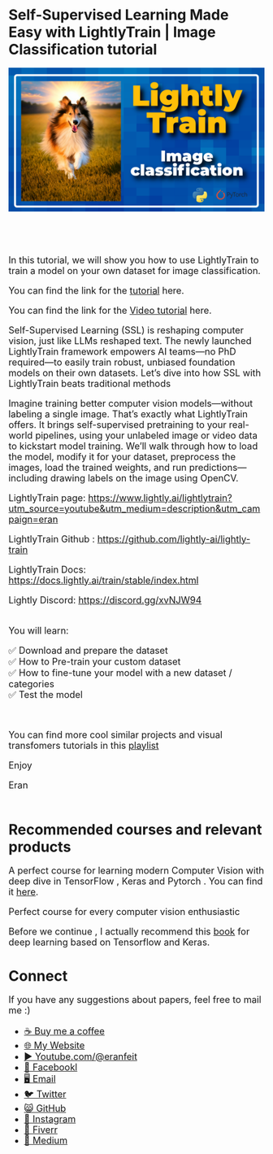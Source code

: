 # Self-Supervised Learning Made Easy with LightlyTrain | Image Classification tutorial

<p align="center">
  <img width="800" src="LightlyTrain  Image classification.png" "image">
</p>

##
<br/><br/> 

<font size= "4" >

In this tutorial, we will show you how to use LightlyTrain to train 
a model on your own dataset for image classification.

You can find the link for the [tutorial](https://eranfeit.net/self-supervised-learning-made-easy-with-lightlytrain-image-classification-tutorial/) here. 

You can find the link for the [Video tutorial](https://youtu.be/MHXx2HY29uc) here.

Self-Supervised Learning (SSL) is reshaping computer vision, just like LLMs reshaped text. The newly launched LightlyTrain framework empowers AI teams—no PhD required—to easily train robust, unbiased foundation models on their own datasets. Let’s dive into how SSL with LightlyTrain beats traditional methods

Imagine training better computer vision models—without labeling a single image.
That’s exactly what LightlyTrain offers. 
It brings self-supervised pretraining to your real-world pipelines, 
using your unlabeled image or video data to kickstart model training. 
We’ll walk through how to load the model, modify it for your dataset, preprocess the images, load the trained weights, and run predictions—including drawing labels on the image using OpenCV. 

LightlyTrain page: https://www.lightly.ai/lightlytrain?utm_source=youtube&utm_medium=description&utm_campaign=eran

LightlyTrain Github : https://github.com/lightly-ai/lightly-train

LightlyTrain Docs: https://docs.lightly.ai/train/stable/index.html

Lightly Discord: https://discord.gg/xvNJW94

<br/>
You will learn:

✅ Download and prepare the dataset  <br/>
✅ How to Pre-train your custom dataset  <br/>
✅ How to fine-tune your model with a new dataset / categories  <br/>
✅ Test the model  <br/>

<br/> 

You can find more cool similar projects and visual transfomers tutorials in this [playlist](https://www.youtube.com/playlist?list=PLdkryDe59y4a2PRJda-Z7M7Sod7uQKT2d)

Enjoy

Eran
<br/><br/> 

</font>

# Recommended courses and relevant products 
<font size= "4" >

A perfect course for learning modern Computer Vision with deep dive in TensorFlow , Keras and Pytorch . You can find it [here](http://bit.ly/3HeDy1V).

Perfect course for every computer vision enthusiastic

Before we continue , I actually recommend this [book](https://amzn.to/3STWZ2N) for deep learning based on Tensorflow and Keras. 



</font>

# Connect

<font size= "4" >
If you have any suggestions about papers, feel free to mail me :)

- [☕ Buy me a coffee](https://ko-fi.com/eranfeit)
- [🌐 My Website](https://eranfeit.net)
- [▶️ Youtube.com/@eranfeit](https://www.youtube.com/channel/UCTiWJJhaH6BviSWKLJUM9sg)
- [🐙 Facebookl](https://www.facebook.com/groups/3080601358933585)
- [🖥️ Email](mailto:feitgemel@gmail.com)
- [🐦 Twitter](https://twitter.com/eran_feit )
- [😸 GitHub](https://github.com/feitgemel)
- [📸 Instagram](https://www.instagram.com/eran_feit/)
- [🤝 Fiverr ](https://www.fiverr.com/s/mB3Pbb)
- [📝 Medium ](https://medium.com/@feitgemel)


</font>


